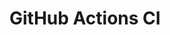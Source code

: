 # GitHub Actions CI






































































































































































































































































































































































































































































































































































































































































































































































































































































































































































































































































































































































































































































































































































































































































































































































































































































































































































































































































































































































































































































































































































































































































































































































































































































































































































































































































































































































































































































































































































































































































































































































































































































































































































































































